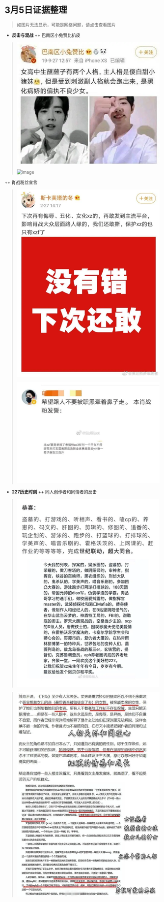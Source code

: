 # 3月5日证据整理
>如图片无法显示，可能是网络问题，请点击查看图片
+ **反击与混战**
++ 巴南区小兔赞比扒皮
> ![image](https://github.com/Feb27HistoryMoment/XiaoZhanGate/blob/master/evidence0227/1.jpg)
>
> ![image](https://github.com/Feb27HistoryMoment/XiaoZhanGate/blob/master/evidence0227/1.png)

++ 肖战粉丝宣言
> ![image](https://github.com/Feb27HistoryMoment/XiaoZhanGate/blob/master/evidence0227/3.png)
>
> ![image](https://github.com/Feb27HistoryMoment/XiaoZhanGate/blob/master/evidence0227/4.png)

+ **227历史时刻**
++ 同人创作者和同情者的反击
> ![image](https://github.com/Feb27HistoryMoment/XiaoZhanGate/blob/master/evidence0227/5.png)

> ![image](https://github.com/Feb27HistoryMoment/XiaoZhanGate/blob/master/evidence0227/6.png)
